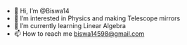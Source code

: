 - 👋 Hi, I’m @Biswa14
- 👀 I’m interested in Physics and making Telescope mirrors
- 🌱 I’m currently learning Linear Algebra
- 📫 How to reach me biswa14598@gmail.com

<!---
Biswa14/Biswa14 is a ✨ special ✨ repository because its `README.md` (this file) appears on your GitHub profile.
You can click the Preview link to take a look at your changes.
--->
